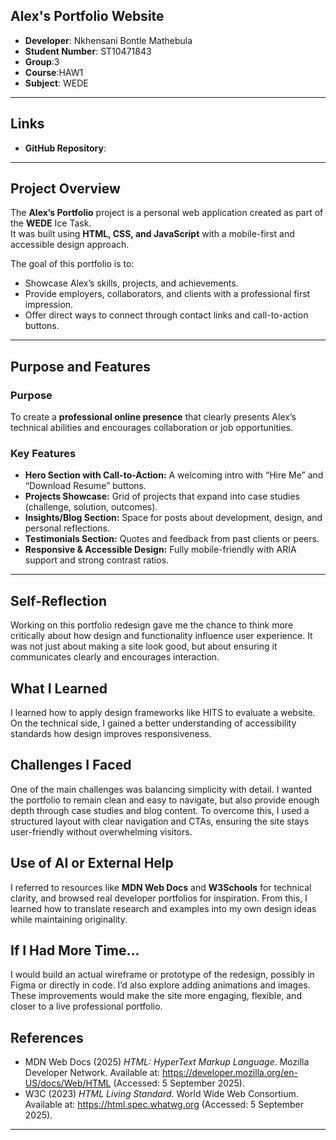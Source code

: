 ## Alex's Portfolio Website

- **Developer**: Nkhensani Bontle Mathebula 
- **Student Number**: ST10471843
- **Group**:3 
- **Course**:HAW1
- **Subject**: WEDE 

---

## Links  
- **GitHub Repository**: 

---

## Project Overview  

The **Alex’s Portfolio** project is a personal web application created as part of the **WEDE** Ice Task.  
It was built using **HTML, CSS, and JavaScript** with a mobile-first and accessible design approach.  

The goal of this portfolio is to:  
- Showcase Alex’s skills, projects, and achievements.  
- Provide employers, collaborators, and clients with a professional first impression.  
- Offer direct ways to connect through contact links and call-to-action buttons.  

---

## Purpose and Features  

### Purpose  
To create a **professional online presence** that clearly presents Alex’s technical abilities and encourages collaboration or job opportunities.  

### Key Features  
- **Hero Section with Call-to-Action:** A welcoming intro with “Hire Me” and “Download Resume” buttons.  
- **Projects Showcase:** Grid of projects that expand into case studies (challenge, solution, outcomes).  
- **Insights/Blog Section:** Space for posts about development, design, and personal reflections.  
- **Testimonials Section:** Quotes and feedback from past clients or peers.  
- **Responsive & Accessible Design:** Fully mobile-friendly with ARIA support and strong contrast ratios.  

---
## Self-Reflection

Working on this portfolio redesign gave me the chance to think more critically about how design and functionality influence user experience. It was not just about making a site look good, but about ensuring it communicates clearly and encourages interaction.

## What I Learned

I learned how to apply design frameworks like HITS to evaluate a website. On the technical side, I gained a better understanding of accessibility standards how design improves responsiveness.

## Challenges I Faced

One of the main challenges was balancing simplicity with detail. I wanted the portfolio to remain clean and easy to navigate, but also provide enough depth through case studies and blog content. To overcome this, I used a structured layout with clear navigation and CTAs, ensuring the site stays user-friendly without overwhelming visitors.

## Use of AI or External Help

I referred to resources like **MDN Web Docs** and **W3Schools** for technical clarity, and browsed real developer portfolios for inspiration. From this, I learned how to translate research and examples into my own design ideas while maintaining originality.

## If I Had More Time…

I would build an actual wireframe or prototype of the redesign, possibly in Figma or directly in code. I’d also explore adding animations and images. These improvements would make the site more engaging, flexible, and closer to a live professional portfolio. 

## References  

- MDN Web Docs (2025) *HTML: HyperText Markup Language*. Mozilla Developer Network. Available at: https://developer.mozilla.org/en-US/docs/Web/HTML (Accessed: 5 September 2025).  
- W3C (2023) *HTML Living Standard*. World Wide Web Consortium. Available at: https://html.spec.whatwg.org (Accessed: 5 September 2025).  


---





